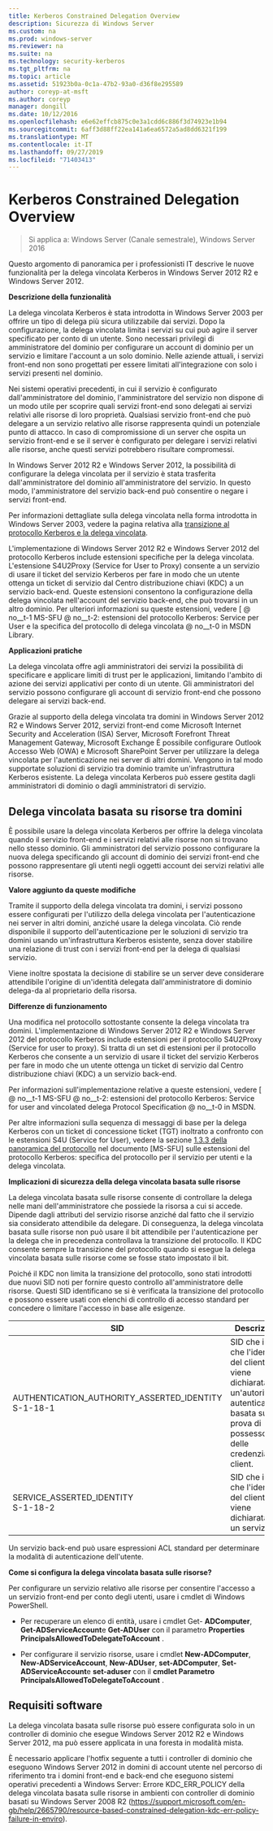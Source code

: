 ```yaml
---
title: Kerberos Constrained Delegation Overview
description: Sicurezza di Windows Server
ms.custom: na
ms.prod: windows-server
ms.reviewer: na
ms.suite: na
ms.technology: security-kerberos
ms.tgt_pltfrm: na
ms.topic: article
ms.assetid: 51923b0a-0c1a-47b2-93a0-d36f8e295589
author: coreyp-at-msft
ms.author: coreyp
manager: dongill
ms.date: 10/12/2016
ms.openlocfilehash: e6e62effcb875c0e3a1cdd6c886f3d74923e1b94
ms.sourcegitcommit: 6aff3d88ff22ea141a6ea6572a5ad8dd6321f199
ms.translationtype: MT
ms.contentlocale: it-IT
ms.lasthandoff: 09/27/2019
ms.locfileid: "71403413"
---
```

# <a name="kerberos-constrained-delegation-overview"></a>Kerberos Constrained Delegation Overview

>Si applica a: Windows Server (Canale semestrale), Windows Server 2016

Questo argomento di panoramica per i professionisti IT descrive le nuove funzionalità per la delega vincolata Kerberos in Windows Server 2012 R2 e Windows Server 2012.

**Descrizione della funzionalità**

La delega vincolata Kerberos è stata introdotta in Windows Server 2003 per offrire un tipo di delega più sicura utilizzabile dai servizi. Dopo la configurazione, la delega vincolata limita i servizi su cui può agire il server specificato per conto di un utente. Sono necessari privilegi di amministratore del dominio per configurare un account di dominio per un servizio e limitare l'account a un solo dominio. Nelle aziende attuali, i servizi front-end non sono progettati per essere limitati all'integrazione con solo i servizi presenti nel dominio.

Nei sistemi operativi precedenti, in cui il servizio è configurato dall'amministratore del dominio, l'amministratore del servizio non dispone di un modo utile per scoprire quali servizi front-end sono delegati ai servizi relativi alle risorse di loro proprietà. Qualsiasi servizio front-end che può delegare a un servizio relativo alle risorse rappresenta quindi un potenziale punto di attacco. In caso di compromissione di un server che ospita un servizio front-end e se il server è configurato per delegare i servizi relativi alle risorse, anche questi servizi potrebbero risultare compromessi.

In Windows Server 2012 R2 e Windows Server 2012, la possibilità di configurare la delega vincolata per il servizio è stata trasferita dall'amministratore del dominio all'amministratore del servizio. In questo modo, l'amministratore del servizio back-end può consentire o negare i servizi front-end.

Per informazioni dettagliate sulla delega vincolata nella forma introdotta in Windows Server 2003, vedere la pagina relativa alla [transizione al protocollo Kerberos e la delega vincolata](https://technet.microsoft.com/library/cc739587(v=ws.10)).

L'implementazione di Windows Server 2012 R2 e Windows Server 2012 del protocollo Kerberos include estensioni specifiche per la delega vincolata.  L'estensione S4U2Proxy (Service for User to Proxy) consente a un servizio di usare il ticket del servizio Kerberos per fare in modo che un utente ottenga un ticket di servizio dal Centro distribuzione chiavi (KDC) a un servizio back-end. Queste estensioni consentono la configurazione della delega vincolata nell'account del servizio back-end, che può trovarsi in un altro dominio. Per ulteriori informazioni su queste estensioni, vedere [ @ no__t-1 MS-SFU @ no__t-2: estensioni del protocollo Kerberos: Service per User e la specifica del protocollo di delega vincolata @ no__t-0 in MSDN Library.

**Applicazioni pratiche**

La delega vincolata offre agli amministratori dei servizi la possibilità di specificare e applicare limiti di trust per le applicazioni, limitando l'ambito di azione dei servizi applicativi per conto di un utente. Gli amministratori del servizio possono configurare gli account di servizio front-end che possono delegare ai servizi back-end.

Grazie al supporto della delega vincolata tra domini in Windows Server 2012 R2 e Windows Server 2012, servizi front-end come Microsoft Internet Security and Acceleration (ISA) Server, Microsoft Forefront Threat Management Gateway, Microsoft Exchange È possibile configurare Outlook Accesso Web (OWA) e Microsoft SharePoint Server per utilizzare la delega vincolata per l'autenticazione nei server di altri domini. Vengono in tal modo supportate soluzioni di servizio tra dominio tramite un'infrastruttura Kerberos esistente. La delega vincolata Kerberos può essere gestita dagli amministratori di dominio o dagli amministratori di servizio.

## <a name="resource-based-constrained-delegation-across-domains"></a>Delega vincolata basata su risorse tra domini

È possibile usare la delega vincolata Kerberos per offrire la delega vincolata quando il servizio front-end e i servizi relativi alle risorse non si trovano nello stesso dominio. Gli amministratori del servizio possono configurare la nuova delega specificando gli account di dominio dei servizi front-end che possono rappresentare gli utenti negli oggetti account dei servizi relativi alle risorse.

**Valore aggiunto da queste modifiche**

Tramite il supporto della delega vincolata tra domini, i servizi possono essere configurati per l'utilizzo della delega vincolata per l'autenticazione nei server in altri domini, anziché usare la delega vincolata. Ciò rende disponibile il supporto dell'autenticazione per le soluzioni di servizio tra domini usando un'infrastruttura Kerberos esistente, senza dover stabilire una relazione di trust con i servizi front-end per la delega di qualsiasi servizio.

Viene inoltre spostata la decisione di stabilire se un server deve considerare attendibile l'origine di un'identità delegata dall'amministratore di dominio delega-da al proprietario della risorsa.

**Differenze di funzionamento**

Una modifica nel protocollo sottostante consente la delega vincolata tra domini. L'implementazione di Windows Server 2012 R2 e Windows Server 2012 del protocollo Kerberos include estensioni per il protocollo S4U2Proxy (Service for user to proxy). Si tratta di un set di estensioni per il protocollo Kerberos che consente a un servizio di usare il ticket del servizio Kerberos per fare in modo che un utente ottenga un ticket di servizio dal Centro distribuzione chiavi (KDC) a un servizio back-end.

Per informazioni sull'implementazione relative a queste estensioni, vedere [ @ no__t-1 MS-SFU @ no__t-2: estensioni del protocollo Kerberos: Service for user and vincolated delega Protocol Specification @ no__t-0 in MSDN.

Per altre informazioni sulla sequenza di messaggi di base per la delega Kerberos con un ticket di concessione ticket (TGT) inoltrato a confronto con le estensioni S4U (Service for User), vedere la sezione [1.3.3 della panoramica del protocollo](https://msdn.microsoft.com/library/cc246080(v=prot.10).aspx) nel documento [MS-SFU] sulle estensioni del protocollo Kerberos: specifica del protocollo per il servizio per utenti e la delega vincolata.

**Implicazioni di sicurezza della delega vincolata basata sulle risorse**

La delega vincolata basata sulle risorse consente di controllare la delega nelle mani dell'amministratore che possiede la risorsa a cui si accede. Dipende dagli attributi del servizio risorse anziché dal fatto che il servizio sia considerato attendibile da delegare. Di conseguenza, la delega vincolata basata sulle risorse non può usare il bit attendibile per l'autenticazione per la delega che in precedenza controllava la transizione del protocollo. Il KDC consente sempre la transizione del protocollo quando si esegue la delega vincolata basata sulle risorse come se fosse stato impostato il bit.

Poiché il KDC non limita la transizione del protocollo, sono stati introdotti due nuovi SID noti per fornire questo controllo all'amministratore delle risorse.  Questi SID identificano se si è verificata la transizione del protocollo e possono essere usati con elenchi di controllo di accesso standard per concedere o limitare l'accesso in base alle esigenze.

|SID|Descrizione|
|-------|--------|
|AUTHENTICATION_AUTHORITY_ASSERTED_IDENTITY<br />S-1-18-1|SID che indica che l'identità del client viene dichiarata da un'autorità di autenticazione basata sulla prova di possesso delle credenziali client.|
|SERVICE_ASSERTED_IDENTITY<br />S-1-18-2|SID che indica che l'identità del client viene dichiarata da un servizio.|

Un servizio back-end può usare espressioni ACL standard per determinare la modalità di autenticazione dell'utente.

**Come si configura la delega vincolata basata sulle risorse?**

Per configurare un servizio relativo alle risorse per consentire l'accesso a un servizio front-end per conto degli utenti, usare i cmdlet di Windows PowerShell.

-   Per recuperare un elenco di entità, usare i cmdlet Get- **ADComputer**, **Get-ADServiceAccount**e **Get-ADUser** con il parametro **Properties PrincipalsAllowedToDelegateToAccount** .

-   Per configurare il servizio risorse, usare i cmdlet **New-ADComputer**, **New-ADServiceAccount**, **New-ADUser**, **set-ADComputer**, **Set-ADServiceAccount**e **set-aduser** con il **cmdlet Parametro PrincipalsAllowedToDelegateToAccount** .

## <a name="BKMK_SOFT"></a>Requisiti software
La delega vincolata basata sulle risorse può essere configurata solo in un controller di dominio che esegue Windows Server 2012 R2 e Windows Server 2012, ma può essere applicata in una foresta in modalità mista.

È necessario applicare l'hotfix seguente a tutti i controller di dominio che eseguono Windows Server 2012 in domini di account utente nel percorso di riferimento tra i domini front-end e back-end che eseguono sistemi operativi precedenti a Windows Server:  Errore KDC_ERR_POLICY della delega vincolata basata sulle risorse in ambienti con controller di dominio basati su Windows Server 2008 R2 (https://support.microsoft.com/en-gb/help/2665790/resource-based-constrained-delegation-kdc-err-policy-failure-in-enviro).
